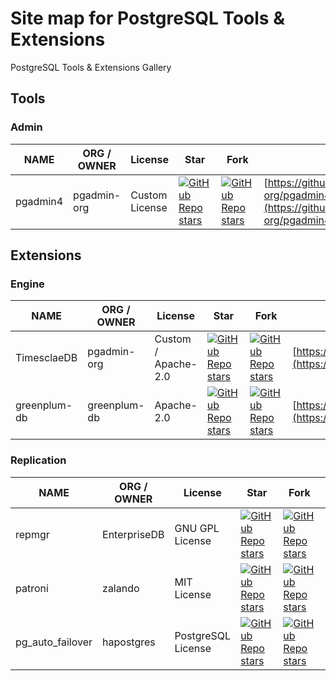 # Site map for PostgreSQL Tools & Extensions
PostgreSQL Tools & Extensions Gallery

## Tools
### Admin
NAME|ORG / OWNER|License|Star|Fork|URL
-|-|-|-|-|-
pgadmin4|pgadmin-org|Custom License|[![GitHub Repo stars](https://img.shields.io/github/stars/pgadmin-org/pgadmin4?style=social)](https://github.com/pgadmin-org/pgadmin4)|[![GitHub Repo stars](https://img.shields.io/github/forks/pgadmin-org/pgadmin4?style=social)](https://github.com/pgadmin-org/pgadmin4)|[https://github.com/pgadmin-org/pgadmin4](https://github.com/pgadmin-org/pgadmin4)

## Extensions
### Engine
NAME|ORG / OWNER|License|Star|Fork|URL
-|-|-|-|-|-
TimesclaeDB|pgadmin-org|Custom / Apache-2.0|[![GitHub Repo stars](https://img.shields.io/github/stars/timescale/timescaledb?style=social)](https://github.com/timescale/timescaledb)|[![GitHub Repo stars](https://img.shields.io/github/forks/timescale/timescaledb?style=social)](https://github.com/timescale/timescaledb)|[https://github.com/timescale/timescaledb](https://github.com/timescale/timescaledb)
greenplum-db|greenplum-db|Apache-2.0|[![GitHub Repo stars](https://img.shields.io/github/stars/greenplum-db/gpdb?style=social)](https://github.com/greenplum-db/gpdb)|[![GitHub Repo stars](https://img.shields.io/github/forks/greenplum-db/gpdb?style=social)](https://github.com/greenplum-db/gpdb)|[https://github.com/greenplum-db/gpdb](https://github.com/greenplum-db/gpdb)

### Replication
NAME|ORG / OWNER|License|Star|Fork|URL
-|-|-|-|-|-
repmgr|EnterpriseDB|GNU GPL License|[![GitHub Repo stars](https://img.shields.io/github/stars/EnterpriseDB/repmgr?style=social)](https://github.com/EnterpriseDB/repmgr)|[![GitHub Repo stars](https://img.shields.io/github/forks/EnterpriseDB/repmgr?style=social)](https://github.com/EnterpriseDB/repmgr)|[https://github.com/EnterpriseDB/repmgr](https://github.com/EnterpriseDB/repmgr)
patroni|zalando|MIT License|[![GitHub Repo stars](https://img.shields.io/github/stars/zalando/patroni?style=social)](https://github.com/zalando/patroni)|[![GitHub Repo stars](https://img.shields.io/github/forks/zalando/patroni?style=social)](https://github.com/zalando/patroni)|[https://github.com/zalando/patroni](https://github.com/zalando/patroni)
pg_auto_failover|hapostgres|PostgreSQL License|[![GitHub Repo stars](https://img.shields.io/github/stars/hapostgres/pg_auto_failover?style=social)](https://github.com/hapostgres/pg_auto_failover)|[![GitHub Repo stars](https://img.shields.io/github/forks/hapostgres/pg_auto_failover?style=social)](https://github.com/hapostgres/pg_auto_failover)|[https://github.com/hapostgres/pg_auto_failover](https://github.com/hapostgres/pg_auto_failover)
